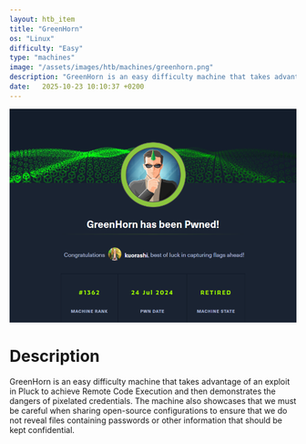 ```yaml
---
layout: htb_item
title: "GreenHorn"
os: "Linux"
difficulty: "Easy"
type: "machines"
image: "/assets/images/htb/machines/greenhorn.png"
description: "GreenHorn is an easy difficulty machine that takes advantage of an exploit in Pluck to achieve Remote Code Execution and then demonstrates the dangers of pixelated credentials. The machine also showcases that we must be careful when sharing open-source configurations to ensure that we do not reveal files containing passwords or other information that should be kept confidential."
date:   2025-10-23 10:10:37 +0200
---
```


![GreenHorn pwned](/assets/images/htb/machines/greenhorn_pwned.png)

# Description
GreenHorn is an easy difficulty machine that takes advantage of an exploit in Pluck to achieve Remote Code Execution and then demonstrates the dangers of pixelated credentials. The machine also showcases that we must be careful when sharing open-source configurations to ensure that we do not reveal files containing passwords or other information that should be kept confidential.
